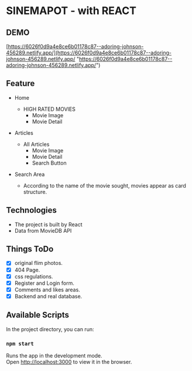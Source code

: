 # SINEMAPOT - with REACT

## DEMO 
[https://6026f0d9a4e8ce6b01178c87--adoring-johnson-456289.netlify.app/](https://6026f0d9a4e8ce6b01178c87--adoring-johnson-456289.netlify.app/ "https://6026f0d9a4e8ce6b01178c87--adoring-johnson-456289.netlify.app/")
## Feature

- Home
    - HIGH RATED MOVIES
        - Movie Image
        - Movie Detail

- Articles
    - All Articles
        - Movie Image
        - Movie Detail
        - Search Button

- Search Area

    - According to the name of the movie sought, movies appear as card structure.


## Technologies

-  The project is built by React
-  Data from MovieDB API

## Things ToDo

- [x] original flim photos.
- [x] 404 Page.
- [x] css regulations.
- [x] Register and Login form.
- [x] Comments and likes areas.
- [x] Backend and real database.

## Available Scripts

In the project directory, you can run:

### `npm start`

Runs the app in the development mode.\
Open [http://localhost:3000](http://localhost:3000) to view it in the browser.


